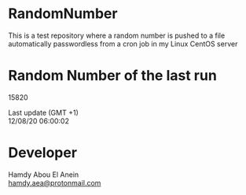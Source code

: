 # RandomNumber    
This is a test repository where a random number is pushed to a file automatically passwordless from a cron job in my Linux CentOS server    
# Random Number of the last run   
15820
      
Last update (GMT +1)    
12/08/20 06:00:02
# Developer    
Hamdy Abou El Anein   
hamdy.aea@protonmail.com
